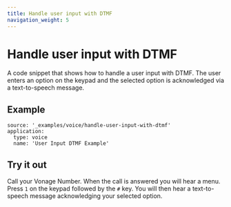 ```yaml
---
title: Handle user input with DTMF
navigation_weight: 5
---
```


# Handle user input with DTMF

A code snippet that shows how to handle a user input with DTMF. The
user enters an option on the keypad and the selected option is acknowledged
via a text-to-speech message.

## Example

```code_snippets
source: '_examples/voice/handle-user-input-with-dtmf'
application:
  type: voice
  name: 'User Input DTMF Example'
```

## Try it out

Call your Vonage Number. When the call is answered you will hear
a menu. Press `1` on the keypad followed by the `#` key. You will then hear
a text-to-speech message acknowledging your selected option.
